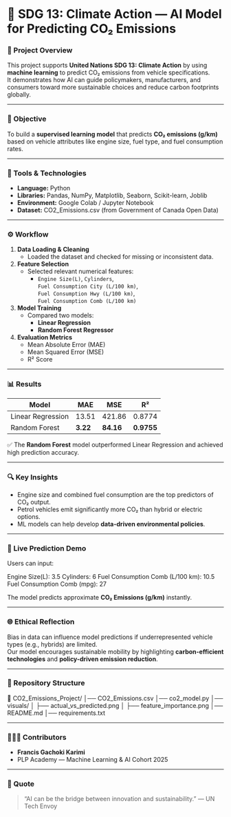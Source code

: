 # 🌱 SDG 13: Climate Action — AI Model for Predicting CO₂ Emissions

### 🚗 Project Overview
This project supports **United Nations SDG 13: Climate Action** by using **machine learning** to predict CO₂ emissions from vehicle specifications.  
It demonstrates how AI can guide policymakers, manufacturers, and consumers toward more sustainable choices and reduce carbon footprints globally.

---

### 🧠 Objective
To build a **supervised learning model** that predicts **CO₂ emissions (g/km)** based on vehicle attributes like engine size, fuel type, and fuel consumption rates.

---

### 🧰 Tools & Technologies
- **Language:** Python
- **Libraries:** Pandas, NumPy, Matplotlib, Seaborn, Scikit-learn, Joblib
- **Environment:** Google Colab / Jupyter Notebook
- **Dataset:** CO2_Emissions.csv (from Government of Canada Open Data)

---

### ⚙️ Workflow
1. **Data Loading & Cleaning**
   - Loaded the dataset and checked for missing or inconsistent data.
2. **Feature Selection**
   - Selected relevant numerical features:
     - `Engine Size(L)`, `Cylinders`,  
       `Fuel Consumption City (L/100 km)`,  
       `Fuel Consumption Hwy (L/100 km)`,  
       `Fuel Consumption Comb (L/100 km)`
3. **Model Training**
   - Compared two models:
     - **Linear Regression**
     - **Random Forest Regressor**
4. **Evaluation Metrics**
   - Mean Absolute Error (MAE)
   - Mean Squared Error (MSE)
   - R² Score

---

### 📊 Results
| Model | MAE | MSE | R² |
|-------|------|------|------|
| Linear Regression | 13.51 | 421.86 | 0.8774 |
| Random Forest | **3.22** | **84.16** | **0.9755** |

✅ The **Random Forest** model outperformed Linear Regression and achieved high prediction accuracy.

---

### 🔍 Key Insights
- Engine size and combined fuel consumption are the top predictors of CO₂ output.  
- Petrol vehicles emit significantly more CO₂ than hybrid or electric options.  
- ML models can help develop **data-driven environmental policies**.

---

### 🧮 Live Prediction Demo
Users can input:


Engine Size(L): 3.5
Cylinders: 6
Fuel Consumption Comb (L/100 km): 10.5
Fuel Consumption Comb (mpg): 27

The model predicts approximate **CO₂ Emissions (g/km)** instantly.

---

### 🌐 Ethical Reflection
Bias in data can influence model predictions if underrepresented vehicle types (e.g., hybrids) are limited.  
Our model encourages sustainable mobility by highlighting **carbon-efficient technologies** and **policy-driven emission reduction**.

---

### 📁 Repository Structure


📂 CO2_Emissions_Project/
│── CO2_Emissions.csv
│── co2_model.py
│── visuals/
│ ├── actual_vs_predicted.png
│ ├── feature_importance.png
│── README.md
│── requirements.txt


---

### 👩🏽‍💻 Contributors
- **Francis Gachoki Karimi**
- PLP Academy — Machine Learning & AI Cohort 2025

---

### 📣 Quote
> “AI can be the bridge between innovation and sustainability.” — UN Tech Envoy
